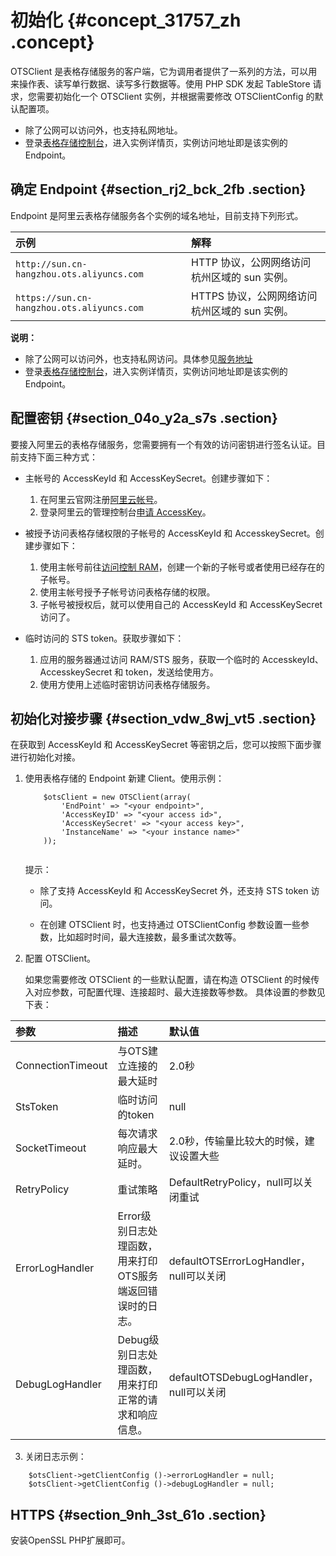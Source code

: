 # 初始化 {#concept_31757_zh .concept}

OTSClient 是表格存储服务的客户端，它为调用者提供了一系列的方法，可以用来操作表、读写单行数据、读写多行数据等。使用 PHP SDK 发起 TableStore 请求，您需要初始化一个 OTSClient 实例，并根据需要修改 OTSClientConfig 的默认配置项。

-   除了公网可以访问外，也支持私网地址。
-   登录[表格存储控制台](https://ots.console.aliyun.com/index)，进入实例详情页，实例访问地址即是该实例的 Endpoint。

## 确定 Endpoint {#section_rj2_bck_2fb .section}

Endpoint 是阿里云表格存储服务各个实例的域名地址，目前支持下列形式。

|示例|解释|
|:-|:-|
|`http://sun.cn-hangzhou.ots.aliyuncs.com`|HTTP 协议，公网网络访问杭州区域的 sun 实例。|
|`https://sun.cn-hangzhou.ots.aliyuncs.com`|HTTPS 协议，公网网络访问杭州区域的 sun 实例。|

**说明：** 

-   除了公网可以访问外，也支持私网访问。具体参见[服务地址](../../../../cn.zh-CN/开发指南/基础概念/服务地址.md#)
-   登录[表格存储控制台](https://ots.console.aliyun.com/index)，进入实例详情页，实例访问地址即是该实例的 Endpoint。

## 配置密钥 {#section_04o_y2a_s7s .section}

要接入阿里云的表格存储服务，您需要拥有一个有效的访问密钥进行签名认证。目前支持下面三种方式：

-   主帐号的 AccessKeyId 和 AccessKeySecret。创建步骤如下：

    1.  在阿里云官网注册[阿里云帐号](https://account.aliyun.com/register/register.htm)。
    2.  登录阿里云的管理控制台[申请 AccessKey](https://ak-console.aliyun.com/#/accesskey)。
-   被授予访问表格存储权限的子帐号的 AccessKeyId 和 AccesskeySecret。创建步骤如下：

    1.  使用主帐号前往[访问控制 RAM](https://www.aliyun.com/product/ram/)，创建一个新的子帐号或者使用已经存在的子帐号。
    2.  使用主帐号授予子帐号访问表格存储的权限。
    3.  子帐号被授权后，就可以使用自己的 AccessKeyId 和 AccessKeySecret 访问了。
-   临时访问的 STS token。获取步骤如下：

    1.  应用的服务器通过访问 RAM/STS 服务，获取一个临时的 AccesskeyId、AccesskeySecret 和 token，发送给使用方。
    2.  使用方使用上述临时密钥访问表格存储服务。

## 初始化对接步骤 {#section_vdw_8wj_vt5 .section}

在获取到 AccessKeyId 和 AccessKeySecret 等密钥之后，您可以按照下面步骤进行初始化对接。

1.  使用表格存储的 Endpoint 新建 Client。使用示例：

    ``` {#codeblock_fw5_34e_yqu .language-php}
        $otsClient = new OTSClient(array(
            'EndPoint' => "<your endpoint>",
            'AccessKeyID' => "<your access id>",
            'AccessKeySecret' => "<your access key>",
            'InstanceName' => "<your instance name>"
        ));
    					
    ```

    提示：

    -   除了支持 AccessKeyId 和 AccessKeySecret 外，还支持 STS token 访问。

    -   在创建 OTSClient 时，也支持通过 OTSClientConfig 参数设置一些参数，比如超时时间，最大连接数，最多重试次数等。

2.  配置 OTSClient。

    如果您需要修改 OTSClient 的一些默认配置，请在构造 OTSClient 的时候传入对应参数，可配置代理、连接超时、最大连接数等参数。 具体设置的参数见下表：


|参数|描述|默认值|
|:-|:-|:--|
|ConnectionTimeout|与OTS建立连接的最大延时|2.0秒|
|StsToken|临时访问的token|null|
|SocketTimeout|每次请求响应最大延时。|2.0秒，传输量比较大的时候，建议设置大些|
|RetryPolicy|重试策略|DefaultRetryPolicy，null可以关闭重试|
|ErrorLogHandler|Error级别日志处理函数，用来打印OTS服务端返回错误时的日志。|defaultOTSErrorLogHandler，null可以关闭|
|DebugLogHandler|Debug级别日志处理函数，用来打印正常的请求和响应信息。|defaultOTSDebugLogHandler，null可以关闭|

3. 关闭日志示例：
``` {#codeblock_fw5_34e_yqu .language-php}
    $otsClient->getClientConfig ()->errorLogHandler = null;
    $otsClient->getClientConfig ()->debugLogHandler = null;
```
    
## HTTPS {#section_9nh_3st_61o .section}

安装OpenSSL PHP扩展即可。

